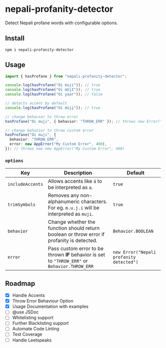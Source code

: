 # nepali-profanity-detector
Detect Nepali profane words with configurable options.

## Install
```
npm i nepali-profanity-detector
```

## Usage
```ts
import { hasProfane } from "nepali-profanity-detector";

console.log(hasProfane("Oi muji")); // true
console.log(hasProfane("Oi mUjI")); // true
console.log(hasProfane("Oi yaar")); // false

// detects accent by default
console.log(hasProfane("Oi ḿüjį")); // true

// change behavior to throw error
hasProfane("Oi muji", { behavior: "THROW_ERR" }); // throws new Error("Nepali profanity detected")

// change behavior to throw custom error
hasProfane("Oi muji", {
  behavior: "THROW_ERR",
  error: new AppError("My Custom Error", 400),
}); // throws new new AppError("My Custom Error", 400)

```

### `options`
| Key | Description | Default |
| --- | --- | --- |
| `includeAccents` | Allows accents like `ä` to be interpreted as `a`. | `true` |
| `trimSymbols` | Removes any non-alphanumeric characters. For eg. `m.u.j.i` will be interpreted as `muji`. | `true` |
| `behavior` | Change whether the function should return boolean or throw error if profanity is detected.  | `Behavior.BOOLEAN` |
| `error` | Pass custom error to be thrown **IF** behavior is set to `"THROW_ERR"` or `Behavior.THROW_ERR` | `new Error("Nepali profanity detected")` |

## Roadmap
- [x] Handle Accents
- [x] Throw Error Behaviour Option
- [x] Usage Documentation with examples
- [ ] @use JSDoc
- [ ] Whitelisting support
- [ ] Further Blacklisting support
- [ ] Automate Code Linting
- [ ] Test Coverage
- [ ] Handle Leetspeaks